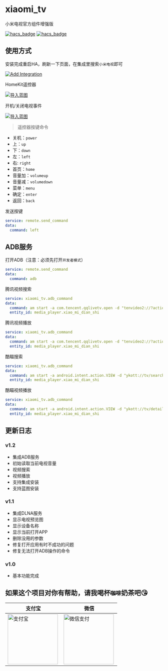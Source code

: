 # xiaomi_tv

小米电视官方组件增强版

[![hacs_badge](https://img.shields.io/badge/Home-Assistant-%23049cdb)](https://www.home-assistant.io/)
[![hacs_badge](https://img.shields.io/badge/HACS-Custom-41BDF5.svg)](https://github.com/hacs/integration)

## 使用方式

安装完成重启HA，刷新一下页面，在集成里搜索`小米电视`即可

[![Add Integration](https://my.home-assistant.io/badges/config_flow_start.svg)](https://my.home-assistant.io/redirect/config_flow_start?domain=xiaomi_tv)

HomeKit遥控器

[![导入蓝图](https://my.home-assistant.io/badges/blueprint_import.svg)](https://my.home-assistant.io/redirect/blueprint_import/?blueprint_url=https%3A%2F%2Fgithub.com%2Fshaonianzhentan%2Fxiaomi_tv%2Fblob%2Fmain%2Fblueprints%2Fhomekit_tv_remote.yaml)

开机/关闭电视事件

[![导入蓝图](https://my.home-assistant.io/badges/blueprint_import.svg)](https://my.home-assistant.io/redirect/blueprint_import/?blueprint_url=https%3A%2F%2Fgithub.com%2Fshaonianzhentan%2Fxiaomi_tv%2Fblob%2Fmain%2Fblueprints%2Fxiaomi_tv.yaml)


> 遥控器按键命令
- 关机：`power`
- 上：`up`
- 下：`down`
- 左：`left`
- 右: `right`
- 首页：`home`
- 音量加：`volumeup`
- 音量减：`volumedown`
- 菜单：`menu`
- 确定：`enter`
- 返回：`back`

发送按键
```yaml
service: remote.send_command
data:
  command: left
```

## ADB服务

打开ADB（注意：必须先打开`开发者模式`）
```yaml
service: remote.send_command
data:
  command: adb
```
腾讯视频搜索
```yaml
service: xiaomi_tv.adb_command
data:
  command: am start -a com.tencent.qqlivetv.open -d "tenvideo2://?action=9&search_key=扫黑风暴"
  entity_id: media_player.xiao_mi_dian_shi
```
腾讯视频播放
```yaml
service: xiaomi_tv.adb_command
data:
  command: am start -a com.tencent.qqlivetv.open -d "tenvideo2://?action=7&cover_id=mzc00200lxzhhqz"
  entity_id: media_player.xiao_mi_dian_shi
```
酷瞄搜索
```yaml
service: xiaomi_tv.adb_command
data:
  command: am start -a android.intent.action.VIEW -d "ykott://tv/search?url=tv/v3/search?from_app=cn.cibntv.ott"
  entity_id: media_player.xiao_mi_dian_shi
```
酷瞄视频播放
```yaml
service: xiaomi_tv.adb_command
data:
  command: am start -a android.intent.action.VIEW -d "ykott://tv/detail?url=tv/v3/show/detail?id=175957&fullscreen=true&fullback=true&from=cn.cibntv.ott"
  entity_id: media_player.xiao_mi_dian_shi
```

## 更新日志

### v1.2
- 集成ADB服务
- 初始读取当前电视音量
- 视频搜索
- 视频播放
- 支持集成安装
- 支持蓝图安装

### v1.1
- 集成DLNA服务
- 显示电视预览图
- 显示设备名称
- 显示当前打开APP
- 删除没用的参数
- 修复打开应用有时不成功的问题
- 修复无法打开ADB操作的命令

### v1.0
- 基本功能完成

## 如果这个项目对你有帮助，请我喝杯<del><small>咖啡</small></del><b>奶茶</b>吧😘
|支付宝|微信|
|---|---|
<img src="https://github.com/shaonianzhentan/ha-docs/raw/master/docs/img/alipay.png" align="left" height="160" width="160" alt="支付宝" title="支付宝">  |  <img src="https://github.com/shaonianzhentan/ha-docs/raw/master/docs/img/wechat.png" align="left" height="160" width="160" alt="微信支付" title="微信">